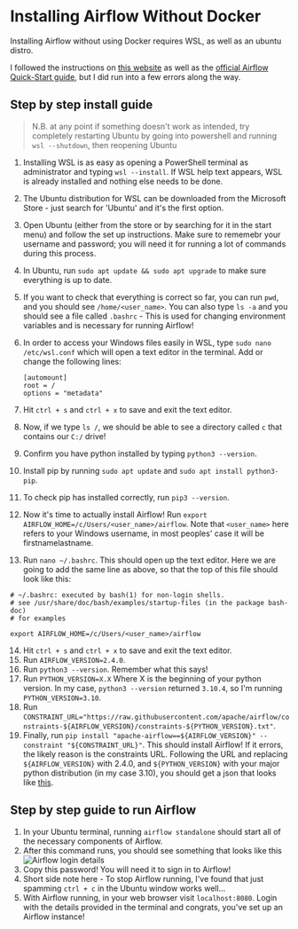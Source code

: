 # Installing Airflow Without Docker

Installing Airflow without using Docker requires WSL, as well as an ubuntu distro.

I followed the instructions on [this website](https://www.astronomer.io/guides/airflow-wsl/) as well as the [official Airflow Quick-Start guide](https://airflow.apache.org/docs/apache-airflow/stable/start.html), but I did run into a few errors along the way.

## Step by step install guide

> N.B. at any point if something doesn't work as intended, try completely restarting Ubuntu by going into powershell and running `wsl --shutdown`, then reopening Ubuntu

1. Installing WSL is as easy as opening a PowerShell terminal as administrator and typing `wsl --install`. If WSL help text appears, WSL is already installed and nothing else needs to be done.
2. The Ubuntu distribution for WSL can be downloaded from the Microsoft Store - just search for 'Ubuntu' and it's the first option.
3. Open Ubuntu (either from the store or by searching for it in the start menu) and follow the set up instructions. Make sure to rememebr your username and password; you will need it for running a lot of commands during this process.
4. In Ubuntu, run `sudo apt update && sudo apt upgrade` to make sure everything is up to date.
5. If you want to check that everything is correct so far, you can run `pwd`, and you should see `/home/<user_name>`. You can also type `ls -a` and you should see a file called `.bashrc` - This is used for changing environment variables and is necessary for running Airflow!
6. In order to access your Windows files easily in WSL, type `sudo nano /etc/wsl.conf` which will open a text editor in the terminal. Add or change the following lines:

   ```console
   [automount]
   root = /
   options = "metadata"
   ```

7. Hit `ctrl + s` and `ctrl + x` to save and exit the text editor.
8. Now, if we type `ls /`, we should be able to see a directory called `c` that contains our `C:/` drive!
9. Confirm you have python installed by typing `python3 --version`.
10. Install pip by running `sudo apt update` and `sudo apt install python3-pip`.
11. To check pip has installed correctly, run `pip3 --version`.
12. Now it's time to actually install Airflow! Run `export AIRFLOW_HOME=/c/Users/<user_name>/airflow`. Note that `<user_name>` here refers to your Windows username, in most peoples' case it will be firstnamelastname.
13. Run `nano ~/.bashrc`. This should open up the text editor. Here we are going to add the same line as above, so that the top of this file should look like this:

   ```console
   # ~/.bashrc: executed by bash(1) for non-login shells.
   # see /usr/share/doc/bash/examples/startup-files (in the package bash-doc)
   # for examples

   export AIRFLOW_HOME=/c/Users/<user_name>/airflow
   ```

14. Hit `ctrl + s` and `ctrl + x` to save and exit the text editor.
15. Run `AIRFLOW_VERSION=2.4.0`.
16. Run `python3 --version`. Remember what this says!
17. Run `PYTHON_VERSION=X.X` Where X is the beginning of your python version. In my case, `python3 --version` returned `3.10.4`, so I'm running `PYTHON_VERSION=3.10`.
18. Run `CONSTRAINT_URL="https://raw.githubusercontent.com/apache/airflow/constraints-${AIRFLOW_VERSION}/constraints-${PYTHON_VERSION}.txt"`.
19. Finally, run `pip install "apache-airflow==${AIRFLOW_VERSION}" --constraint "${CONSTRAINT_URL}"`. This should install Airflow! If it errors, the likely reason is the constraints URL. Following the URL and replacing `${AIRFLOW_VERSION}` with 2.4.0, and `${PYTHON_VERSION}` with your major python distribution (in my case 3.10), you should get a json that looks like [this](https://raw.githubusercontent.com/apache/airflow/constraints-2.4.0/constraints-3.10.txt).

## Step by step guide to run Airflow

1. In your Ubuntu terminal, running `airflow standalone` should start all of the necessary components of Airflow.
2. After this command runs, you should see something that looks like this ![Airflow login details](images/airflow-login.png)
3. Copy this password! You will need it to sign in to Airflow!
4. Short side note here - To stop Airflow running, I've found that just spamming `ctrl + c` in the Ubuntu window works well...
5. With Airflow running, in your web browser visit `localhost:8080`. Login with the details provided in the terminal and congrats, you've set up an Airflow instance!